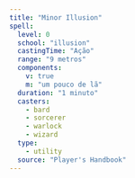 ```yaml
---
title: "Minor Illusion"
spell:
  level: 0
  school: "illusion"
  castingTime: "Ação"
  range: "9 metros"
  components:
    v: true
    m: "um pouco de lã"
  duration: "1 minuto"
  casters:
    - bard
    - sorcerer
    - warlock
    - wizard
  type:
    - utility
  source: "Player's Handbook"
---
```

